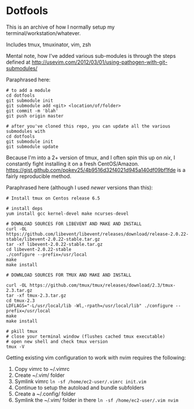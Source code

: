# Dotfools

This is an archive of how I normally setup my terminal/workstation/whatever.

Includes tmux, tmuxinator, vim, zsh

Mental note, how I've added various sub-modules is through the steps defined at http://usevim.com/2012/03/01/using-pathogen-with-git-submodules/

Paraphrased here:

    # to add a module
    cd dotfools
    git submodule init
    git submodule add <git> <location/of/folder>
    git commit -m 'blah'
    git push origin master
  
    # after you've cloned this repo, you can update all the various submodules with
    cd dotfools
    git submodule init
    git submodule update

Because I'm into a 2+ version of tmux, and I often spin this up on *nix*, I constantly fight installing it on a fresh CentOS/Amazon. https://gist.github.com/pokev25/4b9516d32f4021d945a140df09bf1fde is a fairly reproducible method.

Paraphrased here (although I used *newer* versions than this):

    # Install tmux on Centos release 6.5
    
    # install deps
    yum install gcc kernel-devel make ncurses-devel
    
    # DOWNLOAD SOURCES FOR LIBEVENT AND MAKE AND INSTALL
    curl -OL https://github.com/libevent/libevent/releases/download/release-2.0.22-stable/libevent-2.0.22-stable.tar.gz
    tar -xf libevent-2.0.22-stable.tar.gz
    cd libevent-2.0.22-stable
    ./configure --prefix=/usr/local
    make
    make install
    
    # DOWNLOAD SOURCES FOR TMUX AND MAKE AND INSTALL
    
    curl -OL https://github.com/tmux/tmux/releases/download/2.3/tmux-2.3.tar.gz
    tar -xf tmux-2.3.tar.gz
    cd tmux-2.3
    LDFLAGS="-L/usr/local/lib -Wl,-rpath=/usr/local/lib" ./configure --prefix=/usr/local
    make
    make install
    
    # pkill tmux
    # close your terminal window (flushes cached tmux executable)
    # open new shell and check tmux version
    tmux -V

Getting existing vim configuration to work with nvim requires the following:
1. Copy vimrc to ~/.vimrc
2. Create ~/.vim/ folder
3. Symlink vimrc `ln -sf /home/ec2-user/.vimrc init.vim`
4. Continue to setup the autoload and bundle subfolders
5. Create a ~/.config/ folder
6. Symlink the ~/.vim/ folder in there `ln -sf /home/ec2-user/.vim nvim`
